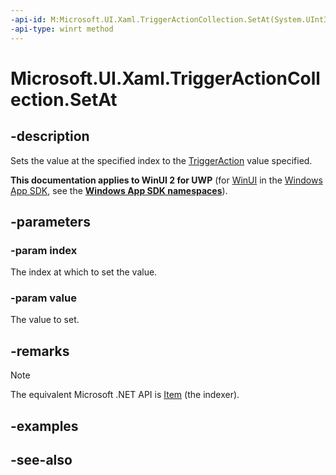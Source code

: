 ```yaml
---
-api-id: M:Microsoft.UI.Xaml.TriggerActionCollection.SetAt(System.UInt32,Microsoft.UI.Xaml.TriggerAction)
-api-type: winrt method
---
```


<!-- Method syntax
public void SetAt(System.UInt32 index, Windows.UI.Xaml.TriggerAction value)
-->

# Microsoft.UI.Xaml.TriggerActionCollection.SetAt

## -description
Sets the value at the specified index to the [TriggerAction](triggeraction.md) value specified.

**This documentation applies to WinUI 2 for UWP** (for [WinUI](/windows/apps/winui/winui3/) in the [Windows App SDK](/windows/apps/windows-app-sdk/), see the **[Windows App SDK namespaces](/windows/windows-app-sdk/api/winrt/)**).

## -parameters
### -param index
The index at which to set the value.

### -param value
The value to set.

## -remarks
> [!NOTE]
> The equivalent Microsoft .NET  API is [Item](triggeractioncollection_item.md) (the indexer).

## -examples

## -see-also
